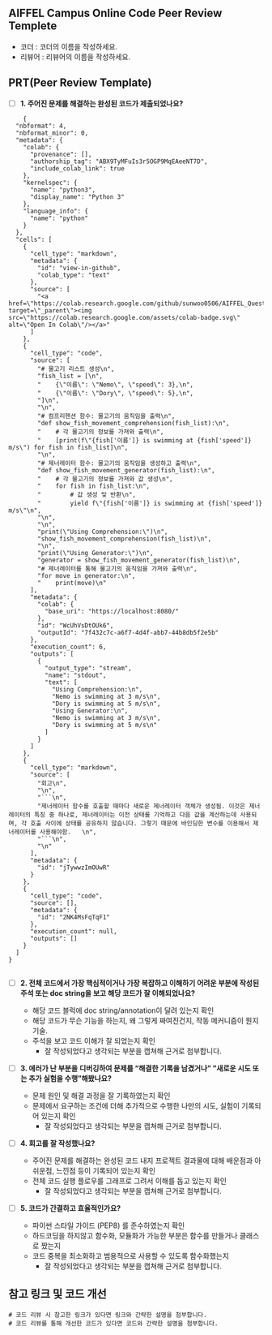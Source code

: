 ## AIFFEL Campus Online Code Peer Review Templete
- 코더 : 코더의 이름을 작성하세요.
- 리뷰어 : 리뷰어의 이름을 작성하세요.


## PRT(Peer Review Template)
- [ ]  **1. 주어진 문제를 해결하는 완성된 코드가 제출되었나요?**


```
    {
  "nbformat": 4,
  "nbformat_minor": 0,
  "metadata": {
    "colab": {
      "provenance": [],
      "authorship_tag": "ABX9TyMFuIs3r5OGP9MqEAeeNT7D",
      "include_colab_link": true
    },
    "kernelspec": {
      "name": "python3",
      "display_name": "Python 3"
    },
    "language_info": {
      "name": "python"
    }
  },
  "cells": [
    {
      "cell_type": "markdown",
      "metadata": {
        "id": "view-in-github",
        "colab_type": "text"
      },
      "source": [
        "<a href=\"https://colab.research.google.com/github/sunwoo0506/AIFFEL_Quest/blob/main/quest_20230920.ipynb\" target=\"_parent\"><img src=\"https://colab.research.google.com/assets/colab-badge.svg\" alt=\"Open In Colab\"/></a>"
      ]
    },
    {
      "cell_type": "code",
      "source": [
        "# 물고기 리스트 생성\n",
        "fish_list = [\n",
        "    {\"이름\": \"Nemo\", \"speed\": 3},\n",
        "    {\"이름\": \"Dory\", \"speed\": 5},\n",
        "]\n",
        "\n",
        "# 컴프리헨션 함수: 물고기의 움직임을 출력\n",
        "def show_fish_movement_comprehension(fish_list):\n",
        "    # 각 물고기의 정보를 가져와 출력\n",
        "    [print(f\"{fish['이름']} is swimming at {fish['speed']} m/s\") for fish in fish_list]\n",
        "\n",
        "# 제너레이터 함수: 물고기의 움직임을 생성하고 출력\n",
        "def show_fish_movement_generator(fish_list):\n",
        "    # 각 물고기의 정보를 가져와 값 생성\n",
        "    for fish in fish_list:\n",
        "        # 값 생성 및 반환\n",
        "        yield f\"{fish['이름']} is swimming at {fish['speed']} m/s\"\n",
        "\n",
        "\n",
        "print(\"Using Comprehension:\")\n",
        "show_fish_movement_comprehension(fish_list)\n",
        "\n",
        "print(\"Using Generator:\")\n",
        "generator = show_fish_movement_generator(fish_list)\n",
        "# 제너레이터를 통해 물고기의 움직임을 가져와 출력\n",
        "for move in generator:\n",
        "    print(move)\n"
      ],
      "metadata": {
        "colab": {
          "base_uri": "https://localhost:8080/"
        },
        "id": "WcUhVsDtOUk6",
        "outputId": "7f432c7c-a6f7-4d4f-abb7-44b8db5f2e5b"
      },
      "execution_count": 6,
      "outputs": [
        {
          "output_type": "stream",
          "name": "stdout",
          "text": [
            "Using Comprehension:\n",
            "Nemo is swimming at 3 m/s\n",
            "Dory is swimming at 5 m/s\n",
            "Using Generator:\n",
            "Nemo is swimming at 3 m/s\n",
            "Dory is swimming at 5 m/s\n"
          ]
        }
      ]
    },
    {
      "cell_type": "markdown",
      "source": [
        "회고\n",
        "\n",
        "```\n",
        "제너레이터 함수를 호출할 때마다 새로운 제너레이터 객체가 생성됨. 이것은 제너레이터의 특징 중 하나로, 제너레이터는 이전 상태를 기억하고 다음 값을 계산하는데 사용되며, 각 호출 사이에 상태를 공유하지 않습니다. 그렇기 때문에 바인딩한 변수를 이용해서 제너레이터를 사용해야함.   \n",
        "```\n",
        "\n"
      ],
      "metadata": {
        "id": "jTywwzImOUwR"
      }
    },
    {
      "cell_type": "code",
      "source": [],
      "metadata": {
        "id": "2NK4MsFqTqF1"
      },
      "execution_count": null,
      "outputs": []
    }
  ]
}


```
- [ ]  **2. 전체 코드에서 가장 핵심적이거나 가장 복잡하고 이해하기 어려운 부분에 작성된 
주석 또는 doc string을 보고 해당 코드가 잘 이해되었나요?**
    - 해당 코드 블럭에 doc string/annotation이 달려 있는지 확인
    - 해당 코드가 무슨 기능을 하는지, 왜 그렇게 짜여진건지, 작동 메커니즘이 뭔지 기술.
    - 주석을 보고 코드 이해가 잘 되었는지 확인
        - 잘 작성되었다고 생각되는 부분을 캡쳐해 근거로 첨부합니다.
        
- [ ]  **3. 에러가 난 부분을 디버깅하여 문제를 “해결한 기록을 남겼거나” 
”새로운 시도 또는 추가 실험을 수행”해봤나요?**
    - 문제 원인 및 해결 과정을 잘 기록하였는지 확인
    - 문제에서 요구하는 조건에 더해 추가적으로 수행한 나만의 시도, 
    실험이 기록되어 있는지 확인
        - 잘 작성되었다고 생각되는 부분을 캡쳐해 근거로 첨부합니다.
        
- [ ]  **4. 회고를 잘 작성했나요?**
    - 주어진 문제를 해결하는 완성된 코드 내지 프로젝트 결과물에 대해
    배운점과 아쉬운점, 느낀점 등이 기록되어 있는지 확인
    - 전체 코드 실행 플로우를 그래프로 그려서 이해를 돕고 있는지 확인
        - 잘 작성되었다고 생각되는 부분을 캡쳐해 근거로 첨부합니다.
        
- [ ]  **5. 코드가 간결하고 효율적인가요?**
    - 파이썬 스타일 가이드 (PEP8) 를 준수하였는지 확인
    - 하드코딩을 하지않고 함수화, 모듈화가 가능한 부분은 함수를 만들거나 클래스로 짰는지
    - 코드 중복을 최소화하고 범용적으로 사용할 수 있도록 함수화했는지
        - 잘 작성되었다고 생각되는 부분을 캡쳐해 근거로 첨부합니다.


## 참고 링크 및 코드 개선
```
# 코드 리뷰 시 참고한 링크가 있다면 링크와 간략한 설명을 첨부합니다.
# 코드 리뷰를 통해 개선한 코드가 있다면 코드와 간략한 설명을 첨부합니다.
```

